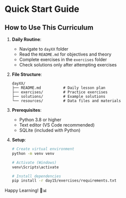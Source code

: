 # Quick Start Guide

## How to Use This Curriculum

1. **Daily Routine**:
   - Navigate to `dayXX` folder
   - Read the `README.md` for objectives and theory
   - Complete exercises in the `exercises` folder
   - Check solutions only after attempting exercises

2. **File Structure**:
   ```
   dayXX/
   ├── README.md          # Daily lesson plan
   ├── exercises/         # Practice exercises
   ├── solutions/         # Example solutions
   └── resources/         # Data files and materials
   ```

3. **Prerequisites**:
   - Python 3.8 or higher
   - Text editor (VS Code recommended)
   - SQLite (included with Python)

4. **Setup**:
   ```bash
   # Create virtual environment
   python -m venv venv
   
   # Activate (Windows)
   venv\Scripts\activate
   
   # Install dependencies
   pip install -r day15/exercises/requirements.txt
   ```

Happy Learning! 🐍📊
